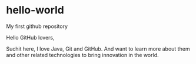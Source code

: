 # hello-world
My first github repository

Hello GitHub lovers, 

Suchit here, I love Java, Git and GitHub. And want to learn more about them and other related technologies to bring innovation in the world.
